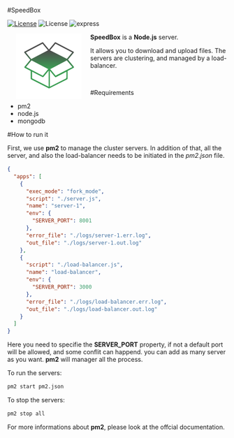 #SpeedBox

[![License](https://img.shields.io/node/v/gh-badges.svg)](http://nodejs.org)
![License](https://img.shields.io/packagist/l/doctrine/orm.svg)
![express](https://img.shields.io/badge/express-yes-orange.svg)

[<img align="left" src="logo.png" hspace="20">](#logo) **SpeedBox** is a **Node.js** server.


It allows you to download and upload files.
The servers are clustering, and managed by a load-balancer.



<br/>

#Requirements

  - pm2
  - node.js
  - mongodb

#How to run it

First, we use **pm2** to manage the cluster servers.
In addition of that, all the server, and also the load-balancer needs to be initiated in the *pm2.json* file.

```json
{
  "apps": [
    {
      "exec_mode": "fork_mode",
      "script": "./server.js",
      "name": "server-1",
      "env": {
        "SERVER_PORT": 8001
      },
      "error_file": "./logs/server-1.err.log",
      "out_file": "./logs/server-1.out.log"
    },
    {
      "script": "./load-balancer.js",
      "name": "load-balancer",
      "env": {
        "SERVER_PORT": 3000
      },
      "error_file": "./logs/load-balancer.err.log",
      "out_file": "./logs/load-balancer.out.log"
    }
  ]
}
```

Here you need to specifie the **SERVER_PORT** property, if not a default port will be allowed, and some conflit can happend.
you can add as many server as you want. **pm2** will manager all the process.

To run the servers:
```bash
pm2 start pm2.json
```

To stop the servers: 
```bash
pm2 stop all
```

For more informations about **pm2**, please look at the offcial documentation.
